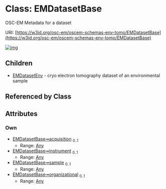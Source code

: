 
# Class: EMDatasetBase

OSC-EM Metadata for a dataset

URI: [https://w3id.org/osc-em/oscem-schemas-env-tomo/EMDatasetBase](https://w3id.org/osc-em/oscem-schemas-env-tomo/EMDatasetBase)


[![img](https://yuml.me/diagram/nofunky;dir:TB/class/[EMDatasetEnv],[Any]<organizational%200..1-++[EMDatasetBase],[Any]<sample%200..1-++[EMDatasetBase],[Any]<instrument%200..1-++[EMDatasetBase],[Any]<acquisition%200..1-++[EMDatasetBase],[EMDatasetBase]^-[EMDatasetEnv],[Any])](https://yuml.me/diagram/nofunky;dir:TB/class/[EMDatasetEnv],[Any]<organizational%200..1-++[EMDatasetBase],[Any]<sample%200..1-++[EMDatasetBase],[Any]<instrument%200..1-++[EMDatasetBase],[Any]<acquisition%200..1-++[EMDatasetBase],[EMDatasetBase]^-[EMDatasetEnv],[Any])

## Children

 * [EMDatasetEnv](EMDatasetEnv.md) - cryo electron tomography dataset of an environmental sample

## Referenced by Class


## Attributes


### Own

 * [EMDatasetBase➞acquisition](EMDatasetBase_acquisition.md)  <sub>0..1</sub>
     * Range: [Any](Any.md)
 * [EMDatasetBase➞instrument](EMDatasetBase_instrument.md)  <sub>0..1</sub>
     * Range: [Any](Any.md)
 * [EMDatasetBase➞sample](EMDatasetBase_sample.md)  <sub>0..1</sub>
     * Range: [Any](Any.md)
 * [EMDatasetBase➞organizational](EMDatasetBase_organizational.md)  <sub>0..1</sub>
     * Range: [Any](Any.md)
